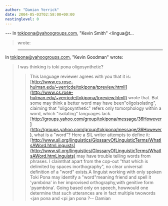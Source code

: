 ```yaml
---
author: "Damian Yerrick"
date: 2004-05-03T02:58:00+00:00
nestinglevel: 0
---
```

\---
 In [tokipona@yahoogroups.com](mailto://tokipona@yahoogroups.com), "Kevin Smith" <lingua@t...
> wrote:

> ---
 In [tokipona@yahoogroups.com](mailto://tokipona@yahoogroups.com), "Kevin Goodman" wrote:

> 
> I was thinking is toki pona oligosynthetic?
>> This language reviewer agrees with you that it is:
>> [http://www.cs.rose-hulman.edu/~yerricde/tokipona/tpreview.htmlI](http://www.cs.rose-hulman.edu/~yerricde/tokipona/tpreview.htmlI) wrote that. But some may think a better word may have been"oligoisolating", claiming that "oligosynthetic" refers only tomorphology within a word, which "isolating" languages lack.[http://groups.yahoo.com/group/tokipona/message/36However](http://groups.yahoo.com/group/tokipona/message/36However), what is a "word"? Here a SIL writer attempts to define it:[http://www.sil.org/linguistics/GlossaryOfLinguisticTerms/WhatIsAWord.htmLinguists](http://www.sil.org/linguistics/GlossaryOfLinguisticTerms/WhatIsAWord.htmLinguists) may have trouble telling words from phrases. I claimthat apart from the cop-out "that which is delimited by spaces inorthography", no clear universal definition of a "word" exists.A linguist working with only spoken Toki Pona may identify a "word"meaning friend and spell it 'yambóna' in her improvised orthography,with genitive form 'pyambóna'. Going based only on speech, howwould one determine that such utterances are in fact multiple twowords <jan pona
> and <pi jan pona
>?--
Damian